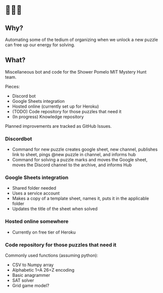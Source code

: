 # 🚿🍈🤖

## Why?
Automating some of the tedium of organizing when we unlock a new puzzle can free up our energy for solving.

## What?
Miscellaneous bot and code for the Shower Pomelo MIT Mystery Hunt team.

Pieces:
- Discord bot
- Google Sheets integration
- Hosted online (currently set up for Heroku)
- (TODO) Code repository for those puzzles that need it
- (In progress) Knowledge repository

Planned improvements are tracked as GitHub Issues.

### Discordbot
- Command for new puzzle creates google sheet, new channel, publishes link to sheet, pings @new puzzle in channel, and informs hub
- Command for solving a puzzle marks and moves the Google sheet, moves the Discord channel to the archive, and informs Hub

### Google Sheets integration
- Shared folder needed
- Uses a service account
- Makes a copy of a template sheet, names it, puts it in the applicable folder
- Updates the title of the sheet when solved

### Hosted online somewhere
- Currently on free tier of Heroku

### Code repository for those puzzles that need it
Commonly used functions (assuming python):
- CSV to Numpy array
- Alphabetic 1=A 26=Z encoding
- Basic anagrammer
- SAT solver
- Grid game model?


